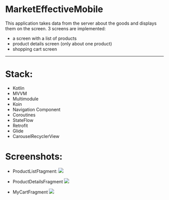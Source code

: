 # MarketEffectiveMobile

This application takes data from the server about the goods and displays them on the screen.
3 screens are implemented:
 * a screen with a list of products
 * product details screen (only about one product)
 * shopping cart screen
_______

# Stack:

 * Kotlin
 * MVVM
 * Multimodule
 * Koin
 * Navigation Component
 * Coroutines
 * StateFlow
 * Retrofit
 * Glide
 * CarouselRecyclerView

# Screenshots:

* ProductListFtagment:
![](https://disk.yandex.ru/client/disk/Скриншоты%20проектов%20/MarketEffectiveMobile?idApp=client&dialog=slider&idDialog=%2Fdisk%2FСкриншоты%20проектов%20%2FMarketEffectiveMobile%2FProductListFragment.png)

* ProductDetailsFragment
![](https://disk.yandex.ru/client/disk/Скриншоты%20проектов%20/MarketEffectiveMobile?idApp=client&dialog=slider&idDialog=%2Fdisk%2FСкриншоты%20проектов%20%2FMarketEffectiveMobile%2FProductDetailsFragment.png)

* MyCartFragment
![](https://disk.yandex.ru/client/disk/Скриншоты%20проектов%20/MarketEffectiveMobile?idApp=client&dialog=slider&idDialog=%2Fdisk%2FСкриншоты%20проектов%20%2FMarketEffectiveMobile%2FMyCartFragment.png)

